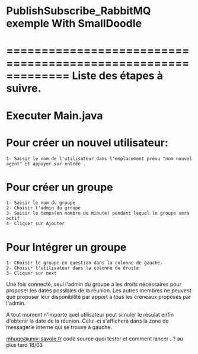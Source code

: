 
# PublishSubscribe_RabbitMQ exemple With SmallDoodle

=============================================================
		Liste des étapes à suivre.
=============================================================

# Executer Main.java
# Pour créer un nouvel utilisateur:
	1- Saisir le nom de l'utilisateur dans l'emplacement prévu "nom nouvel agent" et appuyer sur entrée .
# Pour créer un groupe
	1- Saisir le nom du groupe 
	2- Choisir l'admin du groupe
	3- Saisir le temps(en nombre de minute) pendant lequel le groupe sera actif
	4- Cliquer sur Ajouter
# Pour Intégrer un groupe
	1- Choisir le groupe en question dans la colonne de gauche.
	2- Choisir l'utilisateur dans la colonne de droite
	3- Cliquer sur next

Une fois connecté, seul l'admin du groupe a les droits nécessaires pour proposer les dates possibles de la réunion. Les autres membres ne peuvent que proposer leur disponibilité par apport à tous les créneaux proposés par l'admin.

A tout moment n'importe quel utilisateur peut simuler le résulat enfin d'obtenir la date de la réunion. Celui-ci s'affichera dans la zone de messagerie interne qui se trouve à gauche.


mhuge@univ-savoie.fr
code source 
quoi tester  et comment lancer .
?
au plus tard 18/03
